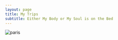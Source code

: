 ```yaml
---
layout: page
title: My Trips
subtitle: Either My Body or My Soul is on the Bed
---
```


![paris](/Trips/paris.jpeg "Paris France")
